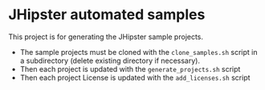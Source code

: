 JHipster automated samples
==========================

This project is for generating the JHipster sample projects.

- The sample projects must be cloned with the `clone_samples.sh` script in a subdirectory (delete existing directory if necessary).
- Then each project is updated with the `generate_projects.sh` script
- Then each project License is updated with the `add_licenses.sh` script
